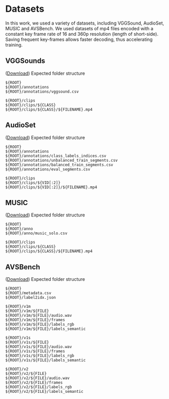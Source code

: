 # Datasets
In this work, we used a variety of datasets, including VGGSound, AudioSet, MUSIC and AVSBench.
We used datasets of mp4 files encoded with a constant key frame rate of 16 and 360p resolution (length of short-side).
Saving frequent key-frames allows faster decoding, thus accelerating training. 

## VGGSounds
([Download](https://www.robots.ox.ac.uk/~vgg/data/vggsound/))
Expected folder structure
```
${ROOT}
${ROOT}/annotations
${ROOT}/annotations/vggsound.csv

${ROOT}/clips
${ROOT}/clips/${CLASS}
${ROOT}/clips/${CLASS}/${FILENAME}.mp4
```

## AudioSet
([Download](https://research.google.com/audioset/index.html))
Expected folder structure
```
${ROOT}
${ROOT}/annotations
${ROOT}/annotations/class_labels_indices.csv
${ROOT}/annotations/unbalanced_train_segments.csv
${ROOT}/annotations/balanced_train_segments.csv
${ROOT}/annotations/eval_segments.csv

${ROOT}/clips
${ROOT}/clips/${VID[:2]}
${ROOT}/clips/${VID[:2]}/${FILENAME}.mp4
```

## MUSIC
([Download](https://github.com/roudimit/MUSIC_dataset))
Expected folder structure
```
${ROOT}
${ROOT}/anno
${ROOT}/anno/music_solo.csv

${ROOT}/clips
${ROOT}/clips/${CLASS}
${ROOT}/clips/${CLASS}/${FILENAME}.mp4
```

## AVSBench
([Download](https://opennlplab.github.io/AVSBench/))
Expected folder structure
```
${ROOT}
${ROOT}/metadata.csv
${ROOT}/label2idx.json

${ROOT}/v1m
${ROOT}/v1m/${FILE}
${ROOT}/v1m/${FILE}/audio.wav
${ROOT}/v1m/${FILE}/frames
${ROOT}/v1m/${FILE}/labels_rgb
${ROOT}/v1m/${FILE}/labels_semantic

${ROOT}/v1s
${ROOT}/v1s/${FILE}
${ROOT}/v1s/${FILE}/audio.wav
${ROOT}/v1s/${FILE}/frames
${ROOT}/v1s/${FILE}/labels_rgb
${ROOT}/v1s/${FILE}/labels_semantic

${ROOT}/v2
${ROOT}/v2/${FILE}
${ROOT}/v2/${FILE}/audio.wav
${ROOT}/v2/${FILE}/frames
${ROOT}/v2/${FILE}/labels_rgb
${ROOT}/v2/${FILE}/labels_semantic
```